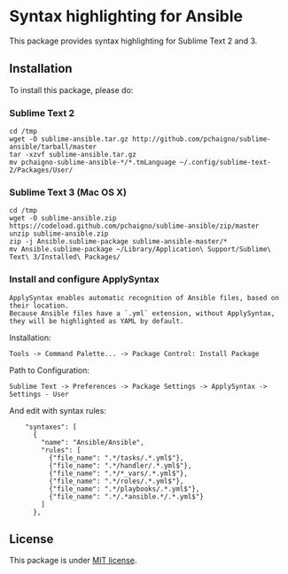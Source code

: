 # Syntax highlighting for Ansible

This package provides syntax highlighting for Sublime Text 2 and 3.

## Installation

To install this package, please do:

### Sublime Text 2
```
cd /tmp
wget -O sublime-ansible.tar.gz http://github.com/pchaigno/sublime-ansible/tarball/master
tar -xzvf sublime-ansible.tar.gz
mv pchaigno-sublime-ansible-*/*.tmLanguage ~/.config/sublime-text-2/Packages/User/
```

### Sublime Text 3 (Mac OS X)
```
cd /tmp
wget -O sublime-ansible.zip https://codeload.github.com/pchaigno/sublime-ansible/zip/master
unzip sublime-ansible.zip
zip -j Ansible.sublime-package sublime-ansible-master/*
mv Ansible.sublime-package ~/Library/Application\ Support/Sublime\ Text\ 3/Installed\ Packages/
```

### Install and configure ApplySyntax
```
ApplySyntax enables automatic recognition of Ansible files, based on their location.
Because Ansible files have a `.yml` extension, without ApplySyntax, they will be highlighted as YAML by default.
```

Installation:
```
Tools -> Command Palette... -> Package Control: Install Package
```

Path to Configuration:
```
Sublime Text -> Preferences -> Package Settings -> ApplySyntax -> Settings - User
```

And edit with syntax rules:
```
    "syntaxes": [
      {
        "name": "Ansible/Ansible",
        "rules": [
          {"file_name": ".*/tasks/.*.yml$"},
          {"file_name": ".*/handler/.*.yml$"},
          {"file_name": ".*/*_vars/.*.yml$"},
          {"file_name": ".*/roles/.*.yml$"},
          {"file_name": ".*/playbooks/.*.yml$"},
          {"file_name": ".*/.*ansible.*/.*.yml$"}
        ]
      },
```

## License

This package is under [MIT license](LICENSE).
